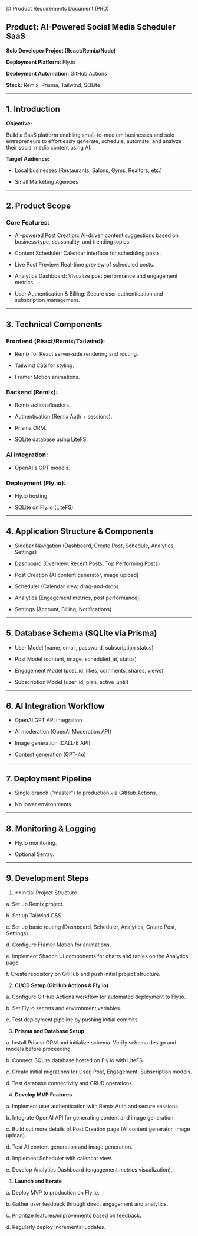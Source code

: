 [# Product Requirements Document (PRD)

  

## Product: AI-Powered Social Media Scheduler SaaS

**Solo Developer Project (React/Remix/Node)**

**Deployment Platform:** Fly.io

**Deployment Automation:** GitHub Actions

**Stack:** Remix, Prisma, Tailwind, SQLite

---

## 1. Introduction

**Objective:**

Build a SaaS platform enabling small-to-medium businesses and solo entrepreneurs to effortlessly generate, schedule, automate, and analyze their social media content using AI.

  

**Target Audience:**

- Local businesses (Restaurants, Salons, Gyms, Realtors, etc.)

- Small Marketing Agencies

  

---

  

## 2. Product Scope

### Core Features:

- AI-powered Post Creation: AI-driven content suggestions based on business type, seasonality, and trending topics.

- Content Scheduler: Calendar interface for scheduling posts.

- Live Post Preview: Real-time preview of scheduled posts.

- Analytics Dashboard: Visualize post performance and engagement metrics.

- User Authentication & Billing: Secure user authentication and subscription management.

  

---


## 3. Technical Components

### Frontend (React/Remix/Tailwind):

- Remix for React server-side rendering and routing.

- Tailwind CSS for styling.

- Framer Motion animations.

  

### Backend (Remix):

- Remix actions/loaders.

- Authentication (Remix Auth + sessions).

- Prisma ORM.

- SQLite database using LiteFS.
  

### AI Integration:

- OpenAI's GPT models.

  

### Deployment (Fly.io):

- Fly.io hosting.

- SQLite on Fly.io (LiteFS).

  

---

  

## 4. Application Structure & Components

- Sidebar Navigation (Dashboard, Create Post, Schedule, Analytics, Settings)

- Dashboard (Overview, Recent Posts, Top Performing Posts)

- Post Creation (AI content generator, image upload)

- Scheduler (Calendar view, drag-and-drop)

- Analytics (Engagement metrics, post performance)

- Settings (Account, Billing, Notifications)

  

---

  

## 5. Database Schema (SQLite via Prisma)

- User Model (name, email, password, subscription status)

- Post Model (content, image, scheduled_at, status)

- Engagement Model (post_id, likes, comments, shares, views)

- Subscription Model (user_id, plan, active_until)

---

  

## 6. AI Integration Workflow

- OpenAI GPT API integration

- AI moderation (OpenAI Moderation API)

- Image generation (DALL-E API)

- Content generation (GPT-4o)
  

---

  

## 7. Deployment Pipeline

- Single branch ("master") to production via GitHub Actions.

- No lower environments.

  

---

  

## 8. Monitoring & Logging

- Fly.io monitoring.

- Optional Sentry.

  

---

  

## 9. Development Steps

1. **Initial Project Structure

  a. Set up Remix project.

  b. Set up Tailwind CSS.

  c. Set up basic routing (Dashboard, Scheduler, Analytics, Create Post, Settings).

  d. Configure Framer Motion for animations.

  e. Implement Shadcn UI components for charts and tables on the Analytics page.

  f. Create repository on GitHub and push initial project structure.

2. **CI/CD Setup (GitHub Actions & Fly.io)**

  a. Configure GitHub Actions workflow for automated deployment to Fly.io.

  b. Set Fly.io secrets and environment variables.

  c. Test deployment pipeline by pushing initial commits.
  

3. **Prisma and Database Setup**

  a. Install Prisma ORM and initialize schema. Verify schema design and models before proceeding.

  b. Connect SQLite database hosted on Fly.io with LiteFS.

  c. Create initial migrations for User, Post, Engagement, Subscription models.

  d. Test database connectivity and CRUD operations.
  

4. **Develop MVP Features**

  a. Implement user authentication with Remix Auth and secure sessions.

  b. Integrate OpenAI API for generating content and image generation.

  c. Build out more details of Post Creation page (AI content generator, image upload).

  d. Test AI content generation and image generation.

  d. Implement Scheduler with calendar view.

  e. Develop Analytics Dashboard (engagement metrics visualization).


1. **Launch and Iterate**

  a. Deploy MVP to production on Fly.io.

  b. Gather user feedback through direct engagement and analytics.

  c. Prioritize features/improvements based on feedback.

  d. Regularly deploy incremental updates.

